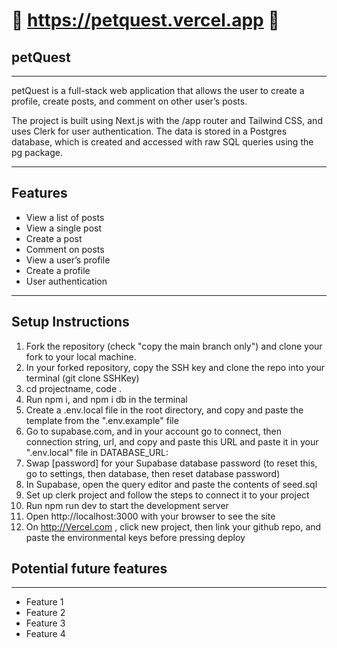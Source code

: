 # 🐾 https://petquest.vercel.app 🐾

## petQuest

---

petQuest is a full-stack web application that allows the user to create a profile, create posts, and comment on other user’s posts.

The project is built using Next.js with the /app router and Tailwind CSS, and uses Clerk for user authentication. The data is stored in a Postgres database, which is created and accessed with raw SQL queries using the pg package.

---

## Features

- View a list of posts
- View a single post
- Create a post
- Comment on posts
- View a user’s profile
- Create a profile
- User authentication

---

## Setup Instructions

1. Fork the repository (check "copy the main branch only") and clone your fork to your local machine.
2. In your forked repository, copy the SSH key and clone the repo into your terminal (git clone SSHKey)
3. cd projectname, code .
4. Run npm i, and npm i db in the terminal
5. Create a .env.local file in the root directory, and copy and paste the template from the ".env.example" file
6. Go to supabase.com, and in your account go to connect, then connection string, url, and copy and paste this URL and paste it in your ".env.local" file in DATABASE_URL:
7. Swap [password] for your Supabase database password (to reset this, go to settings, then database, then reset database password)
8. In Supabase, open the query editor and paste the contents of seed.sql
9. Set up clerk project and follow the steps to connect it to your project
10. Run npm run dev to start the development server
11. Open http://localhost:3000 with your browser to see the site
12. On http://Vercel.com , click new project, then link your github repo, and paste the environmental keys before pressing deploy

## Potential future features

---

- Feature 1
- Feature 2
- Feature 3
- Feature 4
